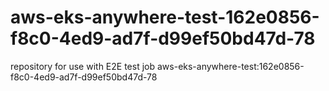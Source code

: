 # aws-eks-anywhere-test-162e0856-f8c0-4ed9-ad7f-d99ef50bd47d-78
repository for use with E2E test job aws-eks-anywhere-test:162e0856-f8c0-4ed9-ad7f-d99ef50bd47d-78
